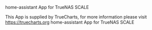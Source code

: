 home-assistant App for TrueNAS SCALE

This App is supplied by TrueCharts, for more information please visit https://truecharts.org
home-assistant App for TrueNAS SCALE

